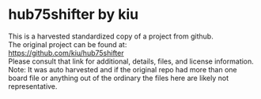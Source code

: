 
# hub75shifter by kiu  
This is a harvested standardized copy of a project from github.  
The original project can be found at:  
https://github.com/kiu/hub75shifter  
Please consult that link for additional, details, files, and license information.  
Note: It was auto harvested and if the original repo had more than one board file or anything out of the ordinary the files here are likely not representative.  
    